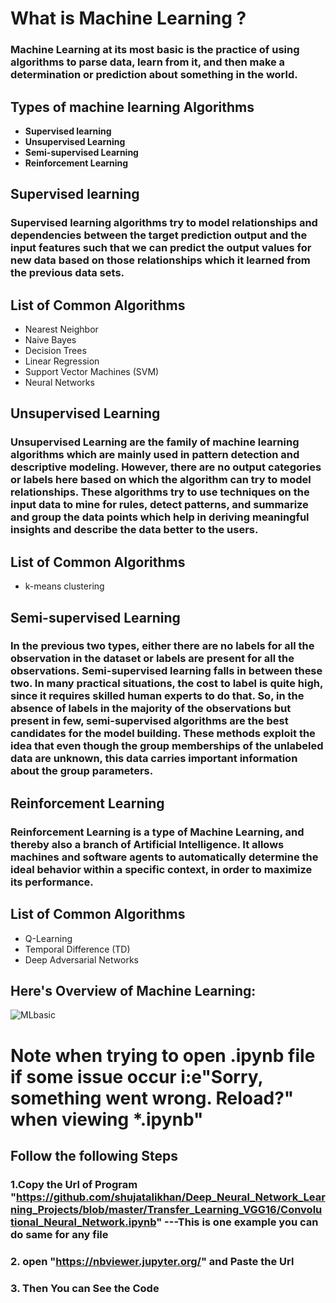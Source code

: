 # What is Machine Learning ?
### **Machine Learning at its most basic is the practice of using algorithms to parse data, learn from it, and then make a determination or prediction about something in the world.**
## **Types of machine learning Algorithms**

 * **Supervised learning**
 * **Unsupervised Learning**
 * **Semi-supervised Learning**
 * **Reinforcement Learning**
## Supervised learning

### Supervised learning algorithms try to model relationships and dependencies between the target prediction output and the input features such that we can predict the output values for new data based on those relationships which it learned from the previous data sets.

## List of Common Algorithms
* Nearest Neighbor
* Naive Bayes
* Decision Trees
* Linear Regression
* Support Vector Machines (SVM)
* Neural Networks

## Unsupervised Learning

### Unsupervised Learning are the family of machine learning algorithms which are mainly used in pattern detection and descriptive modeling. However, there are no output categories or labels here based on which the algorithm can try to model relationships. These algorithms try to use techniques on the input data to mine for rules, detect patterns, and summarize and group the data points which help in deriving meaningful insights and describe the data better to the users.

## List of Common Algorithms
* k-means clustering

## Semi-supervised Learning

### In the previous two types, either there are no labels for all the observation in the dataset or labels are present for all the observations. Semi-supervised learning falls in between these two. In many practical situations, the cost to label is quite high, since it requires skilled human experts to do that. So, in the absence of labels in the majority of the observations but present in few, semi-supervised algorithms are the best candidates for the model building. These methods exploit the idea that even though the group memberships of the unlabeled data are unknown, this data carries important information about the group parameters.

## Reinforcement Learning

### Reinforcement Learning is a type of Machine Learning, and thereby also a branch of Artificial Intelligence. It allows machines and software agents to automatically determine the ideal behavior within a specific context, in order to maximize its performance.

## List of Common Algorithms
* Q-Learning
* Temporal Difference (TD)
* Deep Adversarial Networks
## Here's Overview of Machine Learning:

![MLbasic](https://user-images.githubusercontent.com/49519213/57814945-ab47d000-7775-11e9-822e-a7781eb45126.jpg)




# Note when trying to open .ipynb file if some issue occur i:e"Sorry, something went wrong. Reload?" when viewing *.ipynb"
## Follow the following Steps
### 1.Copy the Url  of Program  "https://github.com/shujatalikhan/Deep_Neural_Network_Learning_Projects/blob/master/Transfer_Learning_VGG16/Convolutional_Neural_Network.ipynb" ---This is one example you can do same for any file
### 2. open "https://nbviewer.jupyter.org/" and Paste the Url 
### 3. Then You can See the Code 


